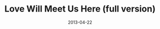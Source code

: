 ---
layout: music 
title: "Love Will Meet Us Here (full version)"
date: 2013-04-22 
description: "Crossroads original song written for the ROI series."
audio: "http://www.crossroads.net/players/media/hq/Love%20Will%20Meet%20Us%20Here%20(full%20version).mp3"
audio-duration: "02:58"
src: "http://s3.amazonaws.com/crossroads-media/images/legacy/content/DefaultVideoImage.jpg"
---